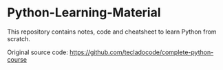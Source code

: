 # Python-Learning-Material 

This repository contains notes, code and cheatsheet to learn Python from scratch.

Original source code: https://github.com/tecladocode/complete-python-course

